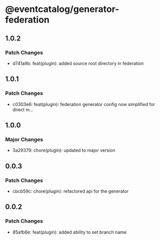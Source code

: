 # @eventcatalog/generator-federation

## 1.0.2

### Patch Changes

- d741a9b: feat(plugin): added source root directory in federation

## 1.0.1

### Patch Changes

- c0303e6: feat(plugin): federation generator config now simplified for direct m…

## 1.0.0

### Major Changes

- 3a29379: chore(plugin): updated to major version

## 0.0.3

### Patch Changes

- cbcb59c: chore(plugin): refactored api for the generator

## 0.0.2

### Patch Changes

- 85afb6e: feat(plugin): added ability to set branch name
